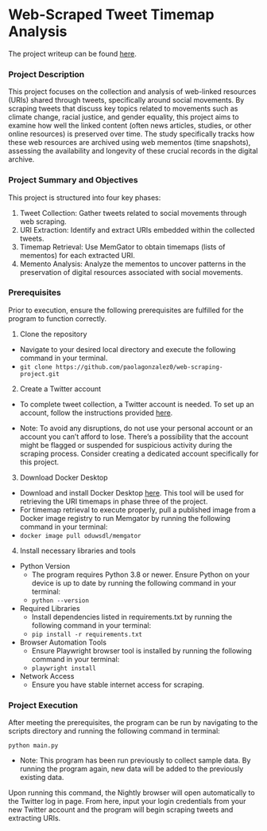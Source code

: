 # Web-Scraped Tweet Timemap Analysis

The project writeup can be found [here](documentation/documentation.pdf).

### Project Description
This project focuses on the collection and analysis of web-linked resources (URIs) shared through tweets, specifically around social movements. By scraping tweets that discuss key topics related to movements such as climate change, racial justice, and gender equality, this project aims to examine how well the linked content (often news articles, studies, or other online resources) is preserved over time. The study specifically tracks how these web resources are archived using web mementos (time snapshots), assessing the availability and longevity of these crucial records in the digital archive.

### Project Summary and Objectives

This project is structured into four key phases:

1. Tweet Collection: Gather tweets related to social movements through web scraping.
2. URI Extraction: Identify and extract URIs embedded within the collected tweets.
3. Timemap Retrieval: Use MemGator to obtain timemaps (lists of mementos) for each extracted URI.
4. Memento Analysis: Analyze the mementos to uncover patterns in the preservation of digital resources associated with social movements.

### Prerequisites

Prior to execution, ensure the following prerequisites are fulfilled for the program
to function correctly.

1. Clone the repository

- Navigate to your desired local directory and execute the following command in
your terminal.
- `git clone https://github.com/paolagonzalez0/web-scraping-project.git`
2. Create a Twitter account

- To complete tweet collection, a Twitter account is needed. To set up an account, follow the instructions provided [here](https://help.x.com/en/using-x/create-x-account). 

- Note: To avoid any disruptions, do not use your personal account or an account you can’t afford to lose. There’s a possibility that the account might be flagged or suspended for suspicious activity
during the scraping process. Consider creating a dedicated account specifically
for this project.

3. Download Docker Desktop

- Download and install Docker Desktop [here](https://www.docker.com/products/docker-desktop/). This tool will be used for retrieving the URI timemaps in phase three of the project. 
- For timemap retrieval to execute properly, pull a published image from a Docker image registry to run
Memgator by running the following command in your terminal:
- `docker image pull oduwsdl/memgator`

4. Install necessary libraries and tools

- Python Version
    - The program requires Python 3.8 or newer. Ensure Python on your device is up to date by running the following command in your terminal:
    - `python --version`
- Required Libraries
    - Install dependencies listed in requirements.txt by running the following command in your terminal:
    - `pip install -r requirements.txt`
- Browser Automation Tools
    - Ensure Playwright browser tool is installed by running the following command in your terminal:
    - `playwright install`
- Network Access
    - Ensure you have stable internet access for scraping.


### Project Execution
After meeting the prerequisites, the program can be run by navigating to the scripts directory and running the following command in terminal:

`python main.py`

- Note: This program has been run previously to collect sample data. By running the program again, new data will be added to the previously existing data.

Upon running this command, the Nightly browser will open automatically to the Twitter log in page. From here, input your login credentials from your new Twitter account and the program will begin scraping tweets and extracting URIs.
